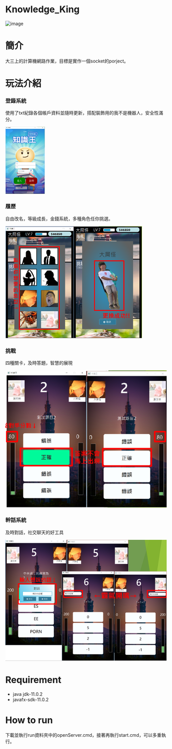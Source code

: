 # **Knowledge_King**
![image](https://static.newmobilelife.com/wp-content/uploads/2017/06/quiz1.jpg)
# **簡介**  
大三上的計算機網路作業，目標是實作一個socket的porject。
# **玩法介紹**  
### **登錄系統** 
使用了txt紀錄各個帳戶資料並隨時更新，搭配裝飾用的我不是機器人，安全性滿分。 
  
![image](https://github.com/sox410739/Knowledge_King/blob/main/1.png)
### **履歷**
自由改名，等級成長，金錢系統，多種角色任你挑選。  
  
![image](https://github.com/sox410739/Knowledge_King/blob/main/2.png)
### **挑戰**
四種關卡，及時答題，智慧的展現  
  
![image](https://github.com/sox410739/Knowledge_King/blob/main/3.png)
### **幹話系統**
及時對話，社交聊天的好工具  
  
![image](https://github.com/sox410739/Knowledge_King/blob/main/4.png)
# **Requirement**
* java jdk-11.0.2
* javafx-sdk-11.0.2
# **How to run**
下載並執行run資料夾中的openServer.cmd，接著再執行start.cmd，可以多重執行。

